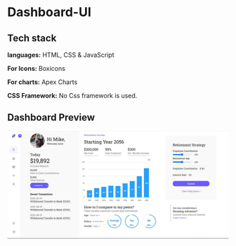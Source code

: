 # Dashboard-UI

## Tech stack

**languages:** HTML, CSS & JavaScript

**For Icons:** Boxicons

**For charts:** Apex Charts

**CSS Framework:** No Css framework is used.

## Dashboard Preview

![site_preview](./img/site_preview.JPG)

